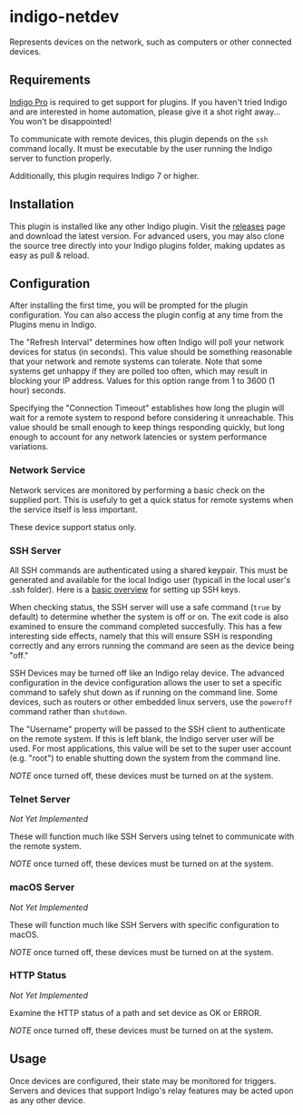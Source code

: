 # indigo-netdev

Represents devices on the network, such as computers or other connected devices.

## Requirements

[Indigo Pro](https://www.indigodomo.com) is required to get support for plugins.  If you
haven't tried Indigo and are interested in home automation, please give it a shot right
away...  You won't be disappointed!

To communicate with remote devices, this plugin depends on the `ssh` command locally.  It
must be executable by the user running the Indigo server to function properly.

Additionally, this plugin requires Indigo 7 or higher.

## Installation

This plugin is installed like any other Indigo plugin.  Visit the
[releases](https://github.com/jheddings/indigo-rtoggle/releases) page and download the
latest version.  For advanced users, you may also clone the source tree directly into your
Indigo plugins folder, making updates as easy as pull & reload.

## Configuration

After installing the first time, you will be prompted for the plugin configuration.  You
can also access the plugin config at any time from the Plugins menu in Indigo.

The "Refresh Interval" determines how often Indigo will poll your network devices for
status (in seconds).  This value should be something reasonable that your network and
remote systems can tolerate.  Note that some systems get unhappy if they are polled too
often, which may result in blocking your IP address.  Values for this option range from
1 to 3600 (1 hour) seconds.

Specifying the "Connection Timeout" establishes how long the plugin will wait for a remote
system to respond before considering it unreachable.  This value should be small enough to
keep things responding quickly, but long enough to account for any network latencies or
system performance variations.

### Network Service

Network services are monitored by performing a basic check on the supplied port.  This is
usefuly to get a quick status for remote systems when the service itself is less important.

These device support status only.

### SSH Server

All SSH commands are authenticated using a shared keypair.  This must be generated and
available for the local Indigo user (typicall in the local user's .ssh folder).  Here
is a [basic overview](https://www.debian.org/devel/passwordlessssh) for setting up SSH keys.

When checking status, the SSH server will use a safe command (`true` by default) to
determine whether the system is off or on.  The exit code is also examined to ensure the
command completed succesfully.  This has a few interesting side effects, namely that this
will ensure SSH is responding correctly and any errors running the command are seen as
the device being "off."

SSH Devices may be turned off like an Indigo relay device.  The advanced configuration in
the device configuration allows the user to set a specific command to safely shut down as
if running on the command line.  Some devices, such as routers or other embedded linux
servers, use the `poweroff` command rather than `shutdown`.

The "Username" property will be passed to the SSH client to authenticate on the remote
system.  If this is left blank, the Indigo server user will be used.  For most applications,
this value will be set to the super user account (e.g. "root") to enable shutting down the
system from the command line.

*NOTE* once turned off, these devices must be turned on at the system.

### Telnet Server

*Not Yet Implemented*

These will function much like SSH Servers using telnet to communicate with the remote system.

*NOTE* once turned off, these devices must be turned on at the system.

### macOS Server

*Not Yet Implemented*

These will function much like SSH Servers with specific configuration to macOS.

*NOTE* once turned off, these devices must be turned on at the system.

### HTTP Status

*Not Yet Implemented*

Examine the HTTP status of a path and set device as OK or ERROR.

*NOTE* once turned off, these devices must be turned on at the system.

## Usage

Once devices are configured, their state may be monitored for triggers.  Servers and devices
that support Indigo's relay features may be acted upon as any other device.
